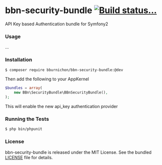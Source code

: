 bbn-security-bundle [![Build status...](https://secure.travis-ci.org/bburnichon/bbn-security-bundle.png?branch=master)](http://travis-ci.org/bburnichon/bbn-security-bundle)
===================

API Key based Authentication bundle for Symfony2

### Usage

...

### Installation

```bash
$ composer require bburnichon/bbn-security-bundle:@dev
```

Then add the following to your AppKernel

```php
$bundles = array(
    new BBn\SecurityBundle\BBnSecurityBundle(),
);
```

This will enable the new api_key authentication provider

### Running the Tests

```bash
$ php bin/phpunit
```

### License

bbn-security-bundle is released under the MIT License. See the bundled [LICENSE](https://github.com/bburnichon/bbn-security-bundle/blob/master/Resources/meta/LICENSE) file for details.

